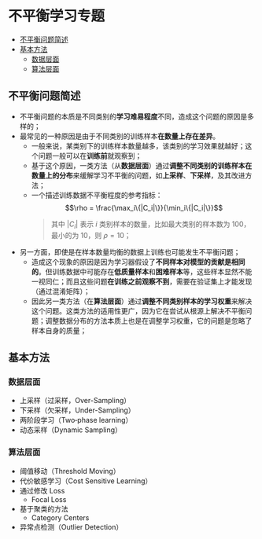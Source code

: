 不平衡学习专题
===

- [不平衡问题简述](#不平衡问题简述)
- [基本方法](#基本方法)
    - [数据层面](#数据层面)
    - [算法层面](#算法层面)


## 不平衡问题简述

- 不平衡问题的本质是不同类别的**学习难易程度**不同，造成这个问题的原因是多样的；
- 最常见的一种原因是由于不同类别的训练样本**在数量上存在差异**。
    - 一般来说，某类别下的训练样本数量越多，该类别的学习效果就越好；这个问题一般可以在**训练前**就观察到；
    - 基于这个原因，一类方法（从**数据层面**）通过**调整不同类别的训练样本在数量上的分布**来缓解学习不平衡的问题，如**上采样**、**下采样**，及其改进方法；
    - 一个描述训练数据不平衡程度的参考指标：
        $$\rho = \frac{\max_i\{|C_i|\}}{\min_i\{|C_i|\}}$$
        > 其中 $|C_i|$ 表示 $i$ 类别样本的数量，比如最大类别的样本数为 100，最小的为 10，则 $\rho=10$；
- 另一方面，即使是在样本数量均衡的数据上训练也可能发生不平衡问题；
    - 造成这个现象的原因是因为学习器假设了**不同样本对模型的贡献是相同的**。但训练数据中可能存在**低质量样本**和**困难样本**等，这些样本显然不能一视同仁；而且这些问题**在训练之前观察不到**，需要在验证集上才能发现（通过混淆矩阵）；
    - 因此另一类方法（在**算法层面**）通过**调整不同类别样本的学习权重**来解决这个问题。这类方法的适用性更广，因为它在尝试从根源上解决不平衡问题；调整数据分布的方法本质上也是在调整学习权重，它的问题是忽略了样本自身的质量；


## 基本方法

### 数据层面

- 上采样（过采样，Over-Sampling）
- 下采样（欠采样，Under-Sampling）
- 两阶段学习（Two‑phase learning）
- 动态采样（Dynamic Sampling）


### 算法层面

- 阈值移动（Threshold Moving）
- 代价敏感学习（Cost Sensitive Learning）
- 通过修改 Loss
    - Focal Loss
- 基于聚类的方法
    - Category Centers
- 异常点检测（Outlier Detection）

